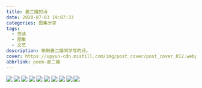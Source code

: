 ```yaml
---
title: 姜二嫚的诗
date: 2020-07-03 19:07:33
categories: 图集分享
tags:
  - 悦读
  - 图集
  - 文艺
description: 瞅瞅姜二嫚同学写的诗。
cover: https://upyun-cdn.mistill.com/img/post_cover/post_cover_012.webp
abbrlink: poem-姜二嫚
---
```


![](https://upyun-cdn.mistill.com/img/post_img/20200703191749.png)
![](https://upyun-cdn.mistill.com/img/post_img/20200703200143.png)
![](https://upyun-cdn.mistill.com/img/post_img/20200703200157.png)
![](https://upyun-cdn.mistill.com/img/post_img/20200703200214.png)
![](https://upyun-cdn.mistill.com/img/post_img/20200703200229.png)
![](https://upyun-cdn.mistill.com/img/post_img/20200703200306.png)
![](https://upyun-cdn.mistill.com/img/post_img/20200703200339.png)
![](https://upyun-cdn.mistill.com/img/post_img/20200703200348.png)
![](https://upyun-cdn.mistill.com/img/post_img/20200703200401.png)
![](https://upyun-cdn.mistill.com/img/post_img/20200703200408.png)
